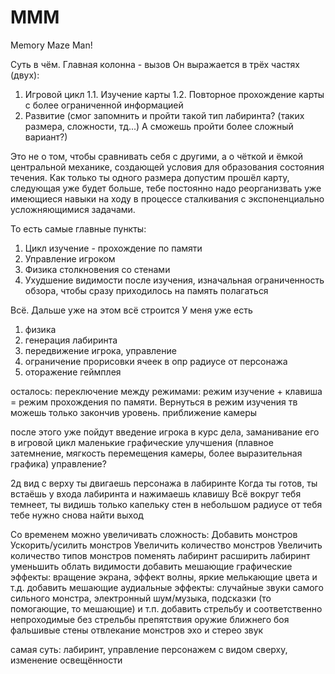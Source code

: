 # MMM
Memory Maze Man!

Суть в чём.
Главная колонна - вызов
Он выражается в трёх частях (двух):
1. Игровой цикл
    1.1. Изучение карты
    1.2. Повторное прохождение карты с более ограниченной информацией
2. Развитие (смог запомнить и пройти такой тип лабиринта? (таких размера, сложности, тд...) А сможешь пройти более сложный вариант?)

Это не о том, чтобы сравнивать себя с другими, а о чёткой и ёмкой центральной механике, создающей условия для образования состояния течения. Как только ты одного размера допустим прошёл карту, следующая уже будет больше, тебе постоянно надо реорганизвать уже имеющиеся навыки на ходу в процессе сталкивания с экспоненциально усложняющимися задачами.

То есть самые главные пункты:
1. Цикл изучение - прохождение по памяти
2. Управление игроком
3. Физика столкновения со стенами
4. Ухудшение видимости после изучения, изначальная ограниченность обзора, чтобы сразу приходилось на память полагаться

Всё. Дальше уже на этом всё строится
У меня уже есть
1. физика
2. генерация лабиринта
3. передвижение игрока, управление
4. ограничение прорисовки ячеек в опр радиусе от персонажа
5. оторажение геймплея

осталось:
переключение между режимами: режим изучение + клавиша = режим прохождения по памяти. Вернуться в режим изучения тв можешь только закончив уровень.
приближение камеры

после этого уже пойдут
введение игрока в курс дела, заманивание его в игровой цикл
маленькие графические улучшения (плавное затемнение, мягкость перемещения камеры, более выразительная графика)
управление?


2д вид с верху
ты двигаешь персонажа в лабиринте
Когда ты готов, ты встаёшь у входа лабиринта и нажимаешь клавишу
Всё вокруг тебя темнеет, ты видишь только капельку стен в небольшом радиусе от тебя
тебе нужно снова найти выход

Со временем можно увеличивать сложность:
Добавить монстров
Ускорить/усилить монстров
Увеличить количество монстров
Увеличить количество типов монстров
поменять лабиринт
расширить лабиринт
уменьшить облать видимости
добавить мешающие графические эффекты: вращение экрана, эффект волны, яркие мелькающие цвета и т.д.
добавить мешающие аудиальные эффекты: случайные звуки самого сильного монстра, электронный шум/музыка, подсказки (то помогающие, то мешающие) и т.п.
добавить стрельбу и соответственно непроходимые без стрельбы препятствия
оружие ближнего боя
фальшивые стены
отвлекание монстров
эхо и стерео звук

самая суть: лабиринт, управление персонажем с видом сверху, изменение освещённости